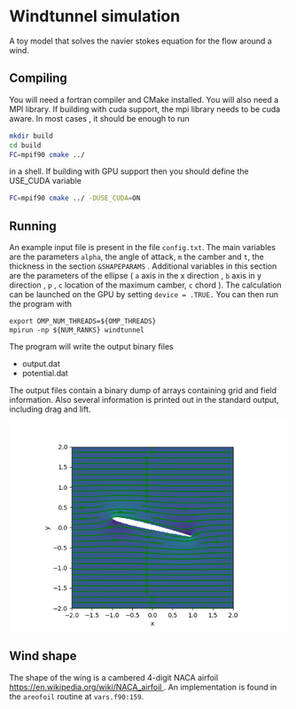 # Windtunnel simulation
A toy model that solves the navier stokes equation for the flow around a wind.
## Compiling
You will need a fortran compiler and CMake installed. You will also need a MPI library. If building with cuda support, the mpi library needs to be cuda aware. In most cases , it should be enough to run 
```bash
mkdir build
cd build
FC=mpif90 cmake ../
```
in a shell.
If building with GPU support then you should define the USE_CUDA variable 
```bash
FC=mpif90 cmake ../ -DUSE_CUDA=ON
```


## Running 
An example input file is present in the file `config.txt`. 
The main variables are the parameters `alpha`, the angle of attack, `m` the camber and  `t`, the thickness in the section `&SHAPEPARAMS` .
Additional variables in this section are the parameters of the ellipse ( `a` axis in the  x direction , `b` axis in y direction , `p` , `c` location of the maximum camber, `c` chord ).
The calculation can be launched on the GPU by setting `device = .TRUE.` 
You can then run the program with
```
export OMP_NUM_THREADS=${OMP_THREADS}
mpirun -np ${NUM_RANKS} windtunnel
```

The program will write the output binary files

- output.dat
- potential.dat 

The output files contain a binary dump of arrays containing grid and field information.
Also several information is printed out in the standard output, including drag and lift.

![Velocity](visualize/velocity.png)

## Wind shape
The shape of the wing is a cambered 4-digit NACA airfoil [https://en.wikipedia.org/wiki/NACA_airfoil ](https://en.wikipedia.org/wiki/NACA_airfoil) . An implementation is found in the `areofoil` routine at `vars.f90:159`.

